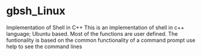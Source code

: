 # gbsh_Linux
Implementation of Shell in C++
This is an implementation of shell in c++ language; Ubuntu based.
Most of the functions are user defined. 
The funtionality is based on the common functionality of a command prompt
use help to see the command lines
